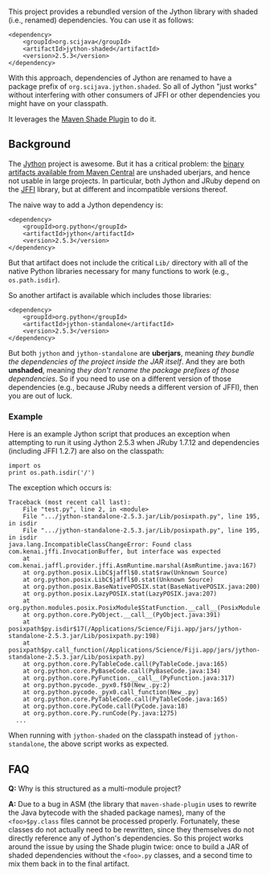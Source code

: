 This project provides a rebundled version of the Jython library with shaded
(i.e., renamed) dependencies. You can use it as follows:
```
<dependency>
	<groupId>org.scijava</groupId>
	<artifactId>jython-shaded</artifactId>
	<version>2.5.3</version>
</dependency>
```

With this approach, dependencies of Jython are renamed to have a package prefix
of `org.scijava.jython.shaded`. So all of Jython "just works" without
interfering with other consumers of JFFI or other dependencies you might have
on your classpath.

It leverages the [Maven Shade
Plugin](http://maven.apache.org/plugins/maven-shade-plugin/) to do it.

## Background

The [Jython](http://www.jython.org/) project is awesome. But it has a critical
problem: the [binary artifacts available from Maven
Central](http://search.maven.org/#search%7Cga%7C1%7Cg%3A%22org.python%22%20jython)
are unshaded uberjars, and hence not usable in large projects. In particular,
both Jython and JRuby depend on the [JFFI](https://github.com/jnr/jffi)
library, but at different and incompatible versions thereof.

The naive way to add a Jython dependency is:
```
<dependency>
	<groupId>org.python</groupId>
	<artifactId>jython</artifactId>
	<version>2.5.3</version>
</dependency>
```

But that artifact does not include the critical `Lib/` directory with all of
the native Python libraries necessary for many functions to work (e.g.,
`os.path.isdir`).

So another artifact is available which includes those libraries:
```
<dependency>
	<groupId>org.python</groupId>
	<artifactId>jython-standalone</artifactId>
	<version>2.5.3</version>
</dependency>
```

But both `jython` and `jython-standalone` are __uberjars__, meaning _they
bundle the dependencies of the project inside the JAR itself_. And they are
both __unshaded__, meaning _they don't rename the package prefixes of those
dependencies_. So if you need to use on a different version of those
dependencies (e.g., because JRuby needs a different version of JFFI), then you
are out of luck.

### Example

Here is an example Jython script that produces an exception when attempting to
run it using Jython 2.5.3 when JRuby 1.7.12 and dependencies (including JFFI
1.2.7) are also on the classpath:

```
import os
print os.path.isdir('/')
```

The exception which occurs is:
```
Traceback (most recent call last):
	File "test.py", line 2, in <module>
	File ".../jython-standalone-2.5.3.jar/Lib/posixpath.py", line 195, in isdir
	File ".../jython-standalone-2.5.3.jar/Lib/posixpath.py", line 195, in isdir
java.lang.IncompatibleClassChangeError: Found class com.kenai.jffi.InvocationBuffer, but interface was expected
	at com.kenai.jaffl.provider.jffi.AsmRuntime.marshal(AsmRuntime.java:167)
	at org.python.posix.LibC$jaffl$0.stat$raw(Unknown Source)
	at org.python.posix.LibC$jaffl$0.stat(Unknown Source)
	at org.python.posix.BaseNativePOSIX.stat(BaseNativePOSIX.java:200)
	at org.python.posix.LazyPOSIX.stat(LazyPOSIX.java:207)
	at org.python.modules.posix.PosixModule$StatFunction.__call__(PosixModule.java:954)
	at org.python.core.PyObject.__call__(PyObject.java:391)
	at posixpath$py.isdir$17(/Applications/Science/Fiji.app/jars/jython-standalone-2.5.3.jar/Lib/posixpath.py:198)
	at posixpath$py.call_function(/Applications/Science/Fiji.app/jars/jython-standalone-2.5.3.jar/Lib/posixpath.py)
	at org.python.core.PyTableCode.call(PyTableCode.java:165)
	at org.python.core.PyBaseCode.call(PyBaseCode.java:134)
	at org.python.core.PyFunction.__call__(PyFunction.java:317)
	at org.python.pycode._pyx0.f$0(New_.py:2)
	at org.python.pycode._pyx0.call_function(New_.py)
	at org.python.core.PyTableCode.call(PyTableCode.java:165)
	at org.python.core.PyCode.call(PyCode.java:18)
	at org.python.core.Py.runCode(Py.java:1275)
  ...
```

When running with `jython-shaded` on the classpath instead of
`jython-standalone`, the above script works as expected.

## FAQ

__Q:__ Why is this structured as a multi-module project?

__A:__ Due to a bug in ASM (the library that `maven-shade-plugin` uses to
rewrite the Java bytecode with the shaded package names), many of the
`<foo>$py.class` files cannot be processed properly. Fortunately, these classes
do not actually need to be rewritten, since they themselves do not directly
reference any of Jython's dependencies. So this project works around the issue
by using the Shade plugin twice: once to build a JAR of shaded dependencies
without the `<foo>.py` classes, and a second time to mix them back in to the
final artifact.
